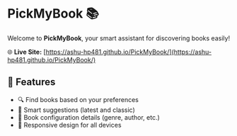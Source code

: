# PickMyBook 📚

Welcome to **PickMyBook**, your smart assistant for discovering books easily!

🌐 **Live Site:** [https://ashu-hp481.github.io/PickMyBook/](https://ashu-hp481.github.io/PickMyBook/)

## 🚀 Features

- 🔍 Find books based on your preferences
- 🧠 Smart suggestions (latest and classic)
- 📖 Book configuration details (genre, author, etc.)
- 📱 Responsive design for all devices



